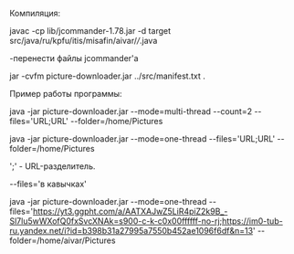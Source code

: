 Компиляция:

javac -cp lib/jcommander-1.78.jar -d target src/java/ru/kpfu/itis/misafin/aivar/*/*.java

-перенести файлы jcommander'a 

jar -cvfm picture-downloader.jar ../src/manifest.txt .

Пример работы программы:

java -jar picture-downloader.jar --mode=multi-thread --count=2 --files='URL;URL' --folder=/home/Pictures

java -jar picture-downloader.jar --mode=one-thread --files='URL;URL' --folder=/home/Pictures

';' - URL-разделитель.

--files='в кавычках'

java -jar picture-downloader.jar --mode=one-thread --files='https://yt3.ggpht.com/a/AATXAJwZ5LiR4piZ2k9B_-Sl7lu5wWXofQ0fxSvcXNAk=s900-c-k-c0x00ffffff-no-rj;https://im0-tub-ru.yandex.net/i?id=b398b31a27995a7550b452ae1096f6df&n=13' --folder=/home/aivar/Pictures
